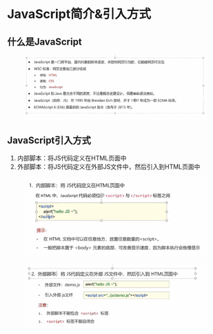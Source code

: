 # JavaScript简介&引入方式

## 什么是JavaScript

<figure><img src="../.gitbook/assets/image (7).png" alt=""><figcaption></figcaption></figure>

## JavaScript引入方式

1. 内部脚本：将JS代码定义在HTML页面中
2. 外部脚本：将JS代码定义在外部JS文件中，然后引入到HTML页面中

<figure><img src="../.gitbook/assets/image (1) (1).png" alt=""><figcaption></figcaption></figure>

<figure><img src="../.gitbook/assets/image (15).png" alt=""><figcaption></figcaption></figure>
